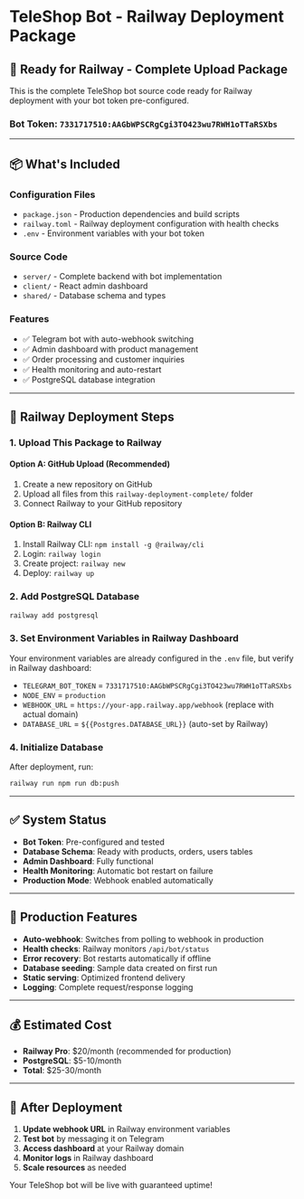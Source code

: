 # TeleShop Bot - Railway Deployment Package

## 🚀 Ready for Railway - Complete Upload Package

This is the complete TeleShop bot source code ready for Railway deployment with your bot token pre-configured.

### Bot Token: `7331717510:AAGbWPSCRgCgi3TO423wu7RWH1oTTaRSXbs`

---

## 📦 What's Included

### Configuration Files
- `package.json` - Production dependencies and build scripts
- `railway.toml` - Railway deployment configuration with health checks
- `.env` - Environment variables with your bot token

### Source Code
- `server/` - Complete backend with bot implementation
- `client/` - React admin dashboard
- `shared/` - Database schema and types

### Features
- ✅ Telegram bot with auto-webhook switching
- ✅ Admin dashboard with product management
- ✅ Order processing and customer inquiries
- ✅ Health monitoring and auto-restart
- ✅ PostgreSQL database integration

---

## 🚀 Railway Deployment Steps

### 1. Upload This Package to Railway

#### Option A: GitHub Upload (Recommended)
1. Create a new repository on GitHub
2. Upload all files from this `railway-deployment-complete/` folder
3. Connect Railway to your GitHub repository

#### Option B: Railway CLI
1. Install Railway CLI: `npm install -g @railway/cli`
2. Login: `railway login`
3. Create project: `railway new`
4. Deploy: `railway up`

### 2. Add PostgreSQL Database
```bash
railway add postgresql
```

### 3. Set Environment Variables in Railway Dashboard
Your environment variables are already configured in the `.env` file, but verify in Railway dashboard:

- `TELEGRAM_BOT_TOKEN` = `7331717510:AAGbWPSCRgCgi3TO423wu7RWH1oTTaRSXbs`
- `NODE_ENV` = `production`
- `WEBHOOK_URL` = `https://your-app.railway.app/webhook` (replace with actual domain)
- `DATABASE_URL` = `${{Postgres.DATABASE_URL}}` (auto-set by Railway)

### 4. Initialize Database
After deployment, run:
```bash
railway run npm run db:push
```

---

## ✅ System Status

- **Bot Token**: Pre-configured and tested
- **Database Schema**: Ready with products, orders, users tables
- **Admin Dashboard**: Fully functional
- **Health Monitoring**: Automatic bot restart on failure
- **Production Mode**: Webhook enabled automatically

---

## 🔧 Production Features

- **Auto-webhook**: Switches from polling to webhook in production
- **Health checks**: Railway monitors `/api/bot/status`
- **Error recovery**: Bot restarts automatically if offline
- **Database seeding**: Sample data created on first run
- **Static serving**: Optimized frontend delivery
- **Logging**: Complete request/response logging

---

## 💰 Estimated Cost

- **Railway Pro**: $20/month (recommended for production)
- **PostgreSQL**: $5-10/month
- **Total**: $25-30/month

---

## 🎯 After Deployment

1. **Update webhook URL** in Railway environment variables
2. **Test bot** by messaging it on Telegram
3. **Access dashboard** at your Railway domain
4. **Monitor logs** in Railway dashboard
5. **Scale resources** as needed

Your TeleShop bot will be live with guaranteed uptime!